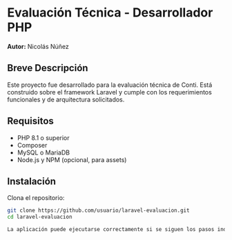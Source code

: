 # Evaluación Técnica - Desarrollador PHP

**Autor:** Nicolás Núñez

## Breve Descripción

Este proyecto fue desarrollado para la evaluación técnica de Conti. Está construido sobre el framework Laravel y cumple con los requerimientos funcionales y de arquitectura solicitados.

##  Requisitos

- PHP 8.1 o superior
- Composer
- MySQL o MariaDB
- Node.js y NPM (opcional, para assets)

## Instalación

Clona el repositorio:

```bash
git clone https://github.com/usuario/laravel-evaluacion.git
cd laravel-evaluacion

La aplicación puede ejecutarse correctamente si se siguen los pasos indicados en este README: instalar las dependencias con Composer, configurar el archivo .env, generar la clave de la aplicación y ejecutar las migraciones.
